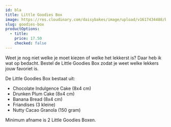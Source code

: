```yaml
---
id: bla
title: Little Goodies Box
image: https://res.cloudinary.com/daisybakes/image/upload/v1617434488/bananenbrood_nbsdnc.jpg
slug: goodies-box
productOptions:
  - title:
    price: 17.50
    checked: false
---
```


Weet je nog niet welke je moet kiezen of welke het lekkerst is? Daar heb ik wat op bedacht.
Bestel de Little Goodies Box zodat je weet welke lekkers jouw favoriet is.

De Little Goodies Box bestaat uit:

- Chocolate Indulgence Cake (8x4 cm)
- Drunken Plum Cake (8x4 cm)
- Banana Bread (8x4 cm)
- Friandises (3 kleine)
- Nutty Cacao Granola (150 gram)

Minimum afname is 2 Little Goodies Boxen.
